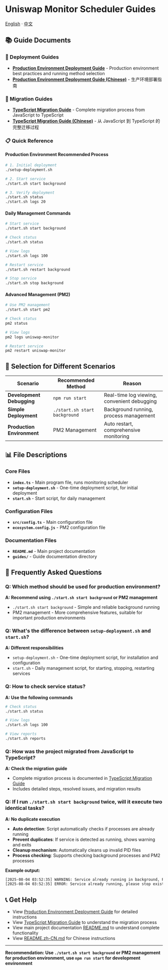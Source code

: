 # Uniswap Monitor Scheduler Guides

[English](README_EN.md) · [中文](README.md)

## 📚 Guide Documents

### 🚀 Deployment Guides

- **[Production Environment Deployment Guide](PRODUCTION_DEPLOYMENT_EN.md)** - Production environment best practices and running method selection
- **[Production Environment Deployment Guide (Chinese)](PRODUCTION_DEPLOYMENT.md)** - 生产环境部署指南

### 🔄 Migration Guides

- **[TypeScript Migration Guide](TYPESCRIPT_MIGRATION_EN.md)** - Complete migration process from JavaScript to TypeScript
- **[TypeScript Migration Guide (Chinese)](TYPESCRIPT_MIGRATION.md)** - 从 JavaScript 到 TypeScript 的完整迁移过程

### 📋 Quick Reference

#### Production Environment Recommended Process

```bash
# 1. Initial deployment
./setup-deployment.sh

# 2. Start service
./start.sh start background

# 3. Verify deployment
./start.sh status
./start.sh logs 20
```

#### Daily Management Commands

```bash
# Start service
./start.sh start background

# Check status
./start.sh status

# View logs
./start.sh logs 100

# Restart service
./start.sh restart background

# Stop service
./start.sh stop background
```

#### Advanced Management (PM2)

```bash
# Use PM2 management
./start.sh start pm2

# Check status
pm2 status

# View logs
pm2 logs uniswap-monitor

# Restart service
pm2 restart uniswap-monitor
```

## 🎯 Selection for Different Scenarios

| Scenario | Recommended Method | Reason |
|----------|-------------------|--------|
| **Development Debugging** | `npm run start` | Real-time log viewing, convenient debugging |
| **Simple Deployment** | `./start.sh start background` | Background running, process management |
| **Production Environment** | PM2 Management | Auto restart, comprehensive monitoring |

## 📊 File Descriptions

### Core Files

- **`index.ts`** - Main program file, runs monitoring scheduler
- **`setup-deployment.sh`** - One-time deployment script, for initial deployment
- **`start.sh`** - Start script, for daily management

### Configuration Files

- **`src/config.ts`** - Main configuration file
- **`ecosystem.config.js`** - PM2 configuration file

### Documentation Files

- **`README.md`** - Main project documentation
- **`guides/`** - Guide documentation directory

## 🔧 Frequently Asked Questions

### Q: Which method should be used for production environment?

**A: Recommend using `./start.sh start background` or PM2 management**

- `./start.sh start background` - Simple and reliable background running
- PM2 management - More comprehensive features, suitable for important production environments

### Q: What's the difference between `setup-deployment.sh` and `start.sh`?

**A: Different responsibilities**

- `setup-deployment.sh` - One-time deployment script, for installation and configuration
- `start.sh` - Daily management script, for starting, stopping, restarting services

### Q: How to check service status?

**A: Use the following commands**

```bash
# Check status
./start.sh status

# View logs
./start.sh logs 100

# View reports
./start.sh reports
```

### Q: How was the project migrated from JavaScript to TypeScript?

**A: Check the migration guide**

- Complete migration process is documented in [TypeScript Migration Guide](TYPESCRIPT_MIGRATION_EN.md)
- Includes detailed steps, resolved issues, and migration results

### Q: If I run `./start.sh start background` twice, will it execute two identical tasks?

**A: No duplicate execution**

- **Auto detection**: Script automatically checks if processes are already running
- **Prevent duplicates**: If service is detected as running, shows warning and exits
- **Cleanup mechanism**: Automatically cleans up invalid PID files
- **Process checking**: Supports checking background processes and PM2 processes

**Example output:**
```bash
[2025-08-04 03:52:35] WARNING: Service already running in background, PID: 608335
[2025-08-04 03:52:35] ERROR: Service already running, please stop existing service first: ./start.sh stop background
```

## 📞 Get Help

- View [Production Environment Deployment Guide](PRODUCTION_DEPLOYMENT_EN.md) for detailed instructions
- View [TypeScript Migration Guide](TYPESCRIPT_MIGRATION_EN.md) to understand the migration process
- View main project documentation [README.md](../README.md) to understand complete functionality
- View [README.zh-CN.md](../README.zh-CN.md) for Chinese instructions

---

**Recommendation: Use `./start.sh start background` or PM2 management for production environment, use `npm run start` for development environment** 